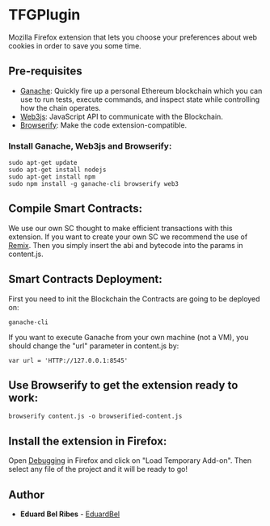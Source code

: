 # TFGPlugin
Mozilla Firefox extension that lets you choose your preferences about web cookies in order to save you some time.
## Pre-requisites

* [Ganache](https://www.trufflesuite.com/ganache): Quickly fire up a personal Ethereum blockchain which you can use to run tests, execute commands, and inspect state while controlling how the chain operates.
* [Web3js](https://web3js.readthedocs.io/en/v1.7.3/index.html): JavaScript API to communicate with the Blockchain.
* [Browserify](https://browserify.org/): Make the code extension-compatible.

### Install Ganache, Web3js and Browserify:

	sudo apt-get update
	sudo apt-get install nodejs 
	sudo apt-get install npm
	sudo npm install -g ganache-cli browserify web3


## Compile Smart Contracts:
We use our own SC thought to make efficient transactions with this extension.
If you want to create your own SC we recommend the use of [Remix](https://remix.ethereum.org//).
Then you simply insert the abi and bytecode into the params in content.js.

## Smart Contracts Deployment:
First you need to init the Blockchain the Contracts are going to be deployed on:

	ganache-cli
  
  
 If you want to execute Ganache from your own machine (not a VM), you should change the "url" parameter in content.js by:

	var url = 'HTTP://127.0.0.1:8545'
  

## Use Browserify to get the extension ready to work:

	browserify content.js -o browserified-content.js


## Install the extension in Firefox:
Open [Debugging](about:debugging#/runtime/this-firefox) in Firefox and click on "Load Temporary Add-on".
Then select any file of the project and it will be ready to go!



## Author

* **Eduard Bel Ribes** - [EduardBel](https://github.com/EduardBel)
